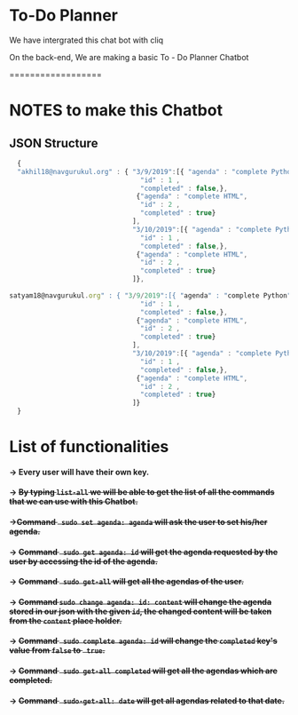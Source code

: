 To-Do Planner
=================

We have intergrated this chat bot with cliq

On the back-end,
We are making a basic To - Do Planner Chatbot

==================
# NOTES to make this Chatbot
## JSON Structure
``` Javascript 
  { 
  "akhil18@navgurukul.org" : { "3/9/2019":[{ "agenda" : "complete Python", 
                                 "id" : 1 ,
                                 "completed" : false,},
                                {"agenda" : "complete HTML", 
                                 "id" : 2 ,
                                 "completed" : true}
                               ],
                               "3/10/2019":[{ "agenda" : "complete Python", 
                                 "id" : 1 ,
                                 "completed" : false,},
                                {"agenda" : "complete HTML", 
                                 "id" : 2 ,
                                 "completed" : true}
                               ]},
                                  
satyam18@navgurukul.org" : { "3/9/2019":[{ "agenda" : "complete Python", 
                                 "id" : 1 ,
                                 "completed" : false,},
                                {"agenda" : "complete HTML", 
                                 "id" : 2 ,
                                 "completed" : true}
                               ],
                               "3/10/2019":[{ "agenda" : "complete Python", 
                                 "id" : 1 ,
                                 "completed" : false,},
                                {"agenda" : "complete HTML", 
                                 "id" : 2 ,
                                 "completed" : true}
                               ]}
  }
```
# List of functionalities

#### -> Every user will have their own key.

#### -> ~~By typing ```list-all``` we will be able to get the list of all the commands that we can use with this Chatbot.~~

#### ->~~Command ``` sudo set agenda: agenda``` will ask the user to set his/her agenda.~~

#### -> ~~Command ``` sudo get agenda: id``` will get the agenda requested by the user by accessing the id of the agenda.~~

#### -> ~~Command ``` sudo get-all``` will get all the agendas of the user.~~

#### -> ~~Command ``` sudo change agenda: id: content ``` will change the agenda stored in our json with the given ```id```, the changed content will be taken from the ```content``` place holder.~~

#### -> ~~Command ``` sudo complete agenda: id``` will change the ```completed``` key's value from ```false``` to ``` true```.~~

#### -> ~~Command ``` sudo get-all completed``` will get all the agendas which are completed.~~

#### ->  ~~Command ``` sudo-get-all: date``` will get all agendas related to that date.~~





